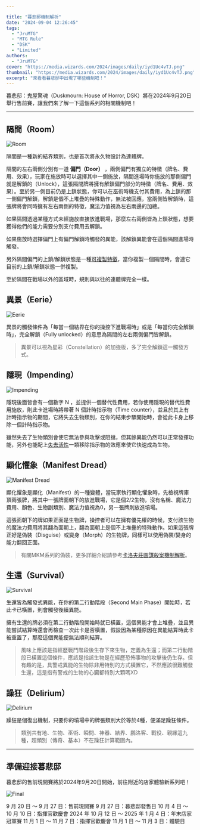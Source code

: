 ```yaml
---

title: "暮悲邸機制解析"
date: "2024-09-04 12:26:45"
tags:
  - "JruMTG"
  - "MTG Rule"
  - "DSK"
  - "Limited"
authors:
  - "JruMTG"
cover: "https://media.wizards.com/2024/images/daily/iyd1Uc4vTJ.png"
thumbnail: "https://media.wizards.com/2024/images/daily/iyd1Uc4vTJ.png"
excerpt: "來看看暮悲邸中出現了哪些機制吧！"
---
```


暮悲邸：鬼屋驚魂（Duskmourn: House of Horror, DSK）將在2024年9月20日舉行售前賽，讓我們來了解一下這個系列的相關機制吧！


---

## 隔間（Room）

![Room](https://i.imgur.com/kdVPLO6.png)

隔間是一種新的結界類別，也是首次將永久物設計為連體牌。

隔間的左右兩側分別有一道 **偏門（Door）** ，兩側偏門有獨立的特徵（牌名、費用、效果），玩家在施放時可以選擇其中一側施放，隔間進場時你施放的那側偏門就是解鎖的（Unlock），這張隔間牌將擁有解鎖偏門部分的特徵（牌名、費用、效果）。至於另一側目前仍是上鎖狀態，你可以在巫術時機支付其費用，為上鎖的那一側偏門解鎖，解鎖是個不上堆疊的特殊動作，無法被回應，當兩側皆解鎖時，這張牌將會同時擁有左右兩側的特徵，魔法力值視為左右兩邊的加總。

如果隔間透過某種方式未經施放直接放進戰場，那麼左右兩側皆為上鎖狀態，想要獲得他們的能力需要分別支付費用去解鎖。

如果施放時選擇偏門上有偏門解鎖時觸發的異能，該解鎖異能會在這個隔間進場時觸發。

另外隔間偏門的上鎖/解鎖狀態是一種[可複製特徵](https://guildmagesforum.tw/What-is-Copiable-Value/)，當你複製一個隔間時，會連它目前的上鎖/解鎖狀態一併複製。

至於隔間在戰場以外的區域時，規則與以往的連體牌完全一樣。

## 異景（Eerie）

![Eerie](https://i.imgur.com/R62Xmtp.png)

異景的觸發條件為「每當一個結界在你的操控下進戰場時」或是「每當你完全解鎖時」，完全解鎖（Fully unlocked）的意思為隔間的左右兩側偏門皆解鎖。

> 異景可以視為星彩（Constellation）的加強版，多了完全解鎖這一觸發方式。

## 隱現（Impending）
![Impending](https://i.imgur.com/H9412mX.png)

隱現後面皆會有一個數字 N ，並提供一個替代性費用，若你使用隱現的替代性費用施放，則此卡進場時將帶著 N 個計時指示物（Time counter），並且於其上有計時指示物的期間，它將失去生物類別，在你的結束步驟開始時，會從此卡身上移除一個計時指示物。

雖然失去了生物類別會使它無法參與攻擊或阻擋，但其餘異能仍然可以正常發揮功能，另外也能配上[失去活性](https://scryfall.com/card/mom/123/render-inert)一類移除指示物的效應來使它快速成為生物。

## 顯化懼象（Manifest Dread）
![Manifest Dread](https://i.imgur.com/iGzllZD.png)

顯化懼象是顯化（Manifest）的一種變體，當玩家執行顯化懼象時，先檢視牌庫頂兩張牌，將其中一張牌面朝下的放進戰場，它是個2/2生物，沒有名稱、魔法力費用、顏色、生物副類別、魔法力值視為0，另一張牌則放進墳場。

這張面朝下的牌如果正面是生物牌，操控者可以在擁有優先權的時候，支付該生物的魔法力費用將其翻為面朝上，翻為面朝上是個不上堆疊的特殊動作。如果這張牌正好是偽裝（Disguise）或變身（Morph）的生物牌，同樣可以使用偽裝/變身的能力翻回正面。

>有關MKM系列的偽裝，更多詳細介紹請參考[卡洛夫莊園謀殺案機制解析](https://guildmagesforum.tw/MKM-mechanism/)。

## 生還（Survival）
![Survival](https://i.imgur.com/787gjsG.jpeg)

生還皆為觸發式異能，在你的第二行動階段（Second Main Phase）開始時，若此卡已橫置，則會觸發後續異能。

擁有生還的牌必須在第二行動階段開始時就已橫置，這個異能才會上堆疊，並且異能嘗試結算時還會再檢查一次此卡是否橫置，假設因為某種原因在異能結算時此卡被重置了，那麼這個異能便無法順利結算。

> 風味上應該是指經歷戰鬥階段後生存下來生物，定義為生還；而第二行動階段已橫置這個條件，應該是指該生物是在經歷恐怖事物的攻擊後仍生存。但有趣的是，具警戒異能的生物除非用特別的方式橫置它，不然應該很難觸發生還，這是指有警戒的生物的心臟都特別大顆嗎XD

## 躁狂（Delirium）
![Delirium](https://i.imgur.com/AwYZsoL.png)

躁狂是個復出機制，只要你的墳場中的牌張類別大於等於4種，便滿足躁狂條件。

> 類別共有地、生物、巫術、瞬間、神器、結界、鵬洛客、戰役、親緣這九種，超類別（傳奇、基本）不在躁狂計算範圍內。


---

## 準備迎接暮悲邸

暮悲邸的售前現開賽將於2024年9月20日開始，前往附近的店家體驗新系列吧！

![Final](https://i.imgur.com/j0pHHwh.png)


9 月 20 日 ～ 9 月 27 日：售前現開賽
9 月 27 日：暮悲邸發售日
10 月 4 日 ～ 10 月 10 日：指揮官歡慶會
2024 年 10 月 12 日 ～ 2025 年 1 月 4 日：年末店家冠軍賽
11 月 1 日 ～ 11 月 7 日：指揮官歡慶會
11 月 1 日 ～ 11 月 3 日：體驗日
